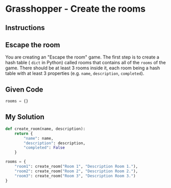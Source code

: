 # Grasshopper - Create the rooms

## Instructions

## Escape the room

You are creating an "Escape the room" game. The first step is to create a hash table ( `dict` in Python) called rooms that contains all of the `rooms` of the game. There should be at least 3 rooms inside it, each room being a hash table with at least 3 properties (e.g. `name`, `description`, `completed`).

## Given Code
```python
rooms = {}
```

## My Solution
```python
def create_room(name, description):
    return {
        "name": name,
        "description": description,
        "completed": False
    }

rooms = {
    "room1": create_room("Room 1", "Description Room 1."),
    "room2": create_room("Room 2", "Description Room 2."),
    "room3": create_room("Room 3", "Description Room 3.")
}
```
